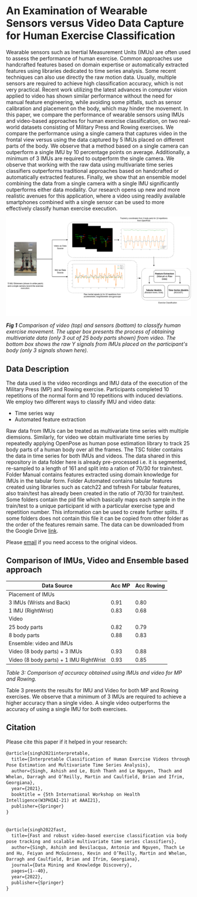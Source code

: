 # An Examination of Wearable Sensors versus Video Data Capture for Human Exercise Classification

Wearable sensors such as Inertial Measurement Units (IMUs) are often used to assess the performance of human 
exercise. Common approaches use handcrafted features based on domain expertise or automatically extracted features 
using libraries dedicated to time series analysis. Some recent techniques can also use directly the raw motion 
data. Usually, multiple sensors are required to achieve high classification accuracy, which is not very practical. 
Recent work utilizing the latest advances in computer vision applied to video has shown similar performance without
the need for manual feature engineering, while avoiding some pitfalls, such as sensor calibration and placement on 
the body, which may hinder the movement. In this paper, we compare the performance of wearable sensors using IMUs and 
video-based approaches for human exercise classification, on two real-world datasets consisting of Military Press and 
Rowing exercises. We compare the performance using a single camera that captures video in the frontal view versus using
the data captured by 5 IMUs placed on different parts of the body. We observe that a method based on a single camera can 
outperform a single IMU by 10 percentage points on average. Additionally, a minimum of 3 IMUs are required to outperform 
the single camera. We observe that working with the raw data using multivariate time series classifiers 
outperforms traditional approaches based on handcrafted or automatically extracted features. Finally, we show 
that an ensemble model combining the data from a single camera with a single IMU significantly outperforms either 
data modality. Our research opens up new and more realistic avenues for this application, where a  video using 
readily available smartphones combined with a single sensor can be used to more effectively classify human 
exercise execution.

![Alt text](figs/overview.png?raw=true)

<em>**Fig 1** Comparison of video (top) and sensors (bottom) to classify human exercise movement. The upper box presents
the process of obtaining multivariate data (only 3 out of 25 body parts shown) from video. The bottom box shows the raw 
Y signals from IMUs placed on the participant's body (only 3 signals shown here).</em>

## Data Description
The data used is the video recordings and IMU data of the execution of the Military Press (MP) and Rowing exercise.
Participants completed 10 repetitions of the normal form and 10 repetitions with induced deviations. We employ two 
different ways to classify IMU and video data: 
- Time series way
- Automated feature extraction

Raw data from IMUs can be treated as multivariate time series with multiple diemsions. Similarly, for video we 
obtain multivariate time series by repeatedly applying OpenPose as human pose estimation library to track 25 body
parts of a human body over all the frames.
The TSC folder contains the data in time series for both IMUs and videos.  The data shared in this repository in 
data folder here is already pre-processed i.e. it is segmented, re-sampled to a length of 161 and split into a 
ration of 70/30 for train/test.
Folder Manual contains features extracted using domain knowledge for IMUs in the tabular form. Folder Automated
contains tabular features created using libraries such as catch22 and tsfresh 
For tabular features, also train/test has already been created in the ratio of 70/30 for train/test. Some folders 
contain the pid file which basically maps each sample in the train/test to a unique participant id with a particular
exercise type and repetition number. This information can be used to create further splits. If some folders does
not contain this file it can be copied from other folder as the order of the features remain same. The data can be 
downloaded from the Google Drive [link](https://drive.google.com/drive/folders/16grxbvok22cKgDIh2MkgOAznNNdpqPWO?usp=sharing). 

Please [email](mailto:ashish.singh@ucdconnect.ie) if you need access to the original videos.

## Comparison of IMUs, Video and Ensemble based approach
Data Source | Acc MP | Acc Rowing |
--------------- |--------|------------|
Placement of IMUs |        | |
3 IMUs (Wrists and Back)  | 0.91   | 0.80       |
1 IMU (RightWrist)    | 0.83   |  0.68      |
Video |        | | 
25 body parts         | 0.82   | 0.79|
8 body parts  | 0.88   | 0.83 |
Ensemble: video and IMUs  |        | |
Video (8 body parts) + 3 IMUs              | 0.93   | 0.88   |
Video (8 body parts) + 1 IMU RightWrist | 0.93   | 0.85 |

<em>Table 3: Comparison of accuracy obtained using IMUs and video for MP and Rowing. </em>

Table 3 presents the results for IMU and Video for both MP and Rowing exercises. We observe that a minimum of 3 IMUs 
are required to achieve a higher accuracy than a single video. A single video outperforms the accuracy of using a single
IMU for both exercises.

## Citation
Please cite this paper if it helped in your research:
```
@article{singh2021interpretable,
  title={Interpretable Classification of Human Exercise Videos through Pose Estimation and Multivariate Time Series Analysis},
  author={Singh, Ashish and Le, Binh Thanh and Le Nguyen, Thach and Whelan, Darragh and O’Reilly, Martin and Caulfield, Brian and Ifrim, Georgiana},
  year={2021},
  booktitle = {5th International Workshop on Health Intelligence(W3PHIAI-21) at AAAI21},
  publisher={Springer}
}


@article{singh2022fast,
  title={Fast and robust video-based exercise classification via body pose tracking and scalable multivariate time series classifiers},
  author={Singh, Ashish and Bevilacqua, Antonio and Nguyen, Thach Le and Hu, Feiyan and McGuinness, Kevin and O’Reilly, Martin and Whelan, Darragh and Caulfield, Brian and Ifrim, Georgiana},
  journal={Data Mining and Knowledge Discovery},
  pages={1--40},
  year={2022},
  publisher={Springer}
}
```